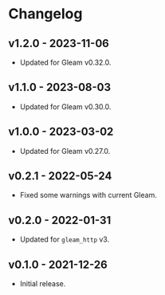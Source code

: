 # Changelog

## v1.2.0 - 2023-11-06

- Updated for Gleam v0.32.0.

## v1.1.0 - 2023-08-03

- Updated for Gleam v0.30.0.

## v1.0.0 - 2023-03-02

- Updated for Gleam v0.27.0.

## v0.2.1 - 2022-05-24

- Fixed some warnings with current Gleam.

## v0.2.0 - 2022-01-31

- Updated for `gleam_http` v3.

## v0.1.0 - 2021-12-26

- Initial release.

